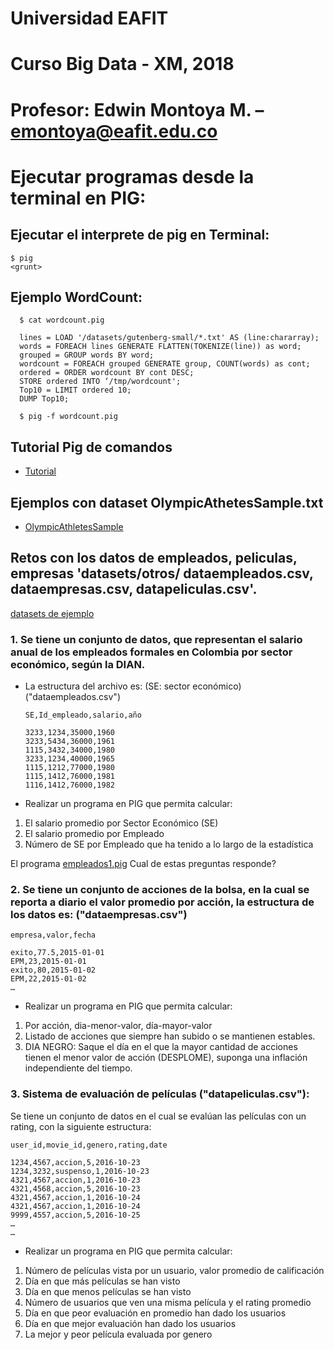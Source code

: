 # Universidad EAFIT
# Curso Big Data - XM, 2018
# Profesor: Edwin Montoya M. – emontoya@eafit.edu.co

# Ejecutar programas desde la terminal en PIG:

## Ejecutar el interprete de pig en Terminal:

    $ pig
    <grunt> 

## Ejemplo WordCount:

      $ cat wordcount.pig

      lines = LOAD '/datasets/gutenberg-small/*.txt' AS (line:chararray);
      words = FOREACH lines GENERATE FLATTEN(TOKENIZE(line)) as word;
      grouped = GROUP words BY word;
      wordcount = FOREACH grouped GENERATE group, COUNT(words) as cont;
      ordered = ORDER wordcount BY cont DESC;
      STORE ordered INTO ‘/tmp/wordcount';
      Top10 = LIMIT ordered 10;
      DUMP Top10;

      $ pig -f wordcount.pig
            
## Tutorial Pig de comandos

* [Tutorial](PigTutorial.md)

## Ejemplos con dataset OlympicAthetesSample.txt

* [OlympicAthletesSample](OlympicAthletesSample.md)

## Retos con los datos de empleados, peliculas, empresas 'datasets/otros/    dataempleados.csv, dataempresas.csv, datapeliculas.csv'.

[datasets de ejemplo](../datasets/otros/)

### 1. Se tiene un conjunto de datos, que representan el salario anual de los empleados formales en Colombia por sector económico, según la DIAN.

* La estructura del archivo es: (SE: sector económico) ("dataempleados.csv")

      SE,Id_empleado,salario,año

      3233,1234,35000,1960
      3233,5434,36000,1961
      1115,3432,34000,1980
      3233,1234,40000,1965
      1115,1212,77000,1980
      1115,1412,76000,1981
      1116,1412,76000,1982

* Realizar un programa en PIG que permita calcular:

1. El salario promedio por Sector Económico (SE)
2. El salario promedio por Empleado
3. Número de SE por Empleado que ha tenido a lo largo de la estadística

El programa [empleados1.pig](empleados1.pig) Cual de estas preguntas responde?

### 2. Se tiene un conjunto de acciones de la bolsa, en la cual se reporta a diario el valor promedio por acción, la estructura de los datos es: ("dataempresas.csv")

    empresa,valor,fecha

    exito,77.5,2015-01-01
    EPM,23,2015-01-01
    exito,80,2015-01-02
    EPM,22,2015-01-02
    …

* Realizar un programa en PIG que permita calcular:

1. Por acción, dia-menor-valor, día-mayor-valor
2. Listado de acciones que siempre han subido o se mantienen estables.
3. DIA NEGRO: Saque el día en el que la mayor cantidad de acciones tienen el menor valor de acción (DESPLOME), suponga una inflación independiente del tiempo.

### 3. Sistema de evaluación de películas ("datapeliculas.csv"):

Se tiene un conjunto de datos en el cual se evalúan las películas con un rating, con la siguiente estructura:

    user_id,movie_id,genero,rating,date

    1234,4567,accion,5,2016-10-23
    1234,3232,suspenso,1,2016-10-23
    4321,4567,accion,1,2016-10-23
    4321,4568,accion,5,2016-10-23
    4321,4567,accion,1,2016-10-24
    4321,4567,accion,1,2016-10-24
    9999,4557,accion,5,2016-10-25
    …
    …

* Realizar un programa en PIG que permita calcular:

1. Número de películas vista por un usuario, valor promedio de calificación
2. Día en que más películas se han visto
3. Día en que menos películas se han visto
4. Número de usuarios que ven una misma película y el rating promedio
5. Día en que peor evaluación en promedio han dado los usuarios
6. Día en que mejor evaluación han dado los usuarios
7. La mejor y peor película evaluada por genero